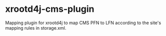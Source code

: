 xrootd4j-cms-plugin
===================

Mapping plugin for xrootd4j to map CMS PFN to LFN according to the site's mapping rules in storage.xml.
